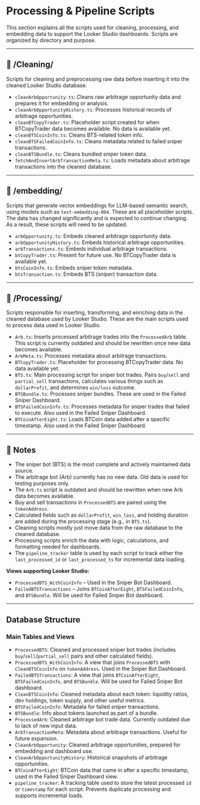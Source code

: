 # Processing & Pipeline Scripts

This section explains all the scripts used for cleaning, processing, and embedding data to support the Looker Studio dashboards. Scripts are organized by directory and purpose.

---

## 📁 /Cleaning/

Scripts for cleaning and preprocessing raw data before inserting it into the cleaned Looker Studio database.

- `cleanArbOpportunity.ts`: Cleans raw arbitrage opportunity data and prepares it for embedding or analysis.
- `cleanArbOpportunityHistory.ts`: Processes historical records of arbitrage opportunities.
- `cleanBTCopyTrader.ts`: Placeholder script created for when BTCopyTrader data becomes available. No data is available yet.
- `cleanBTSCoinInfo.ts`: Cleans BTS-related token info.
- `cleanBTSFailedCoinInfo.ts`: Cleans metadata related to failed sniper transactions.
- `cleanBTSBundle.ts`: Cleans bundled sniper token data.
- `fetchAndInsertArbTransactionMeta.ts`: Loads metadata about arbitrage transactions into the cleaned database.

---

## 📁 /embedding/

Scripts that generate vector embeddings for LLM-based semantic search, using models such as `text-embedding-004`. These are all placeholder scripts. The data has changed significantly and is expected to continue changing. As a result, these scripts will need to be updated.

- `arbOpportunity.ts`: Embeds cleaned arbitrage opportunity data.
- `arbOpportunityHistory.ts`: Embeds historical arbitrage opportunities.
- `arbTransactions.ts`: Embeds individual arbitrage transactions.
- `btCopyTrader.ts`: Present for future use. No BTCopyTrader data is available yet.
- `btsCoinInfo.ts`: Embeds sniper token metadata.
- `btsTransaction.ts`: Embeds BTS (sniper) transaction data.

---

## 📁 /Processing/

Scripts responsible for inserting, transforming, and enriching data in the cleaned database used by Looker Studio. These are the main scripts used to process data used in Looker Studio.

- `Arb.ts`: Inserts processed arbitrage trades into the `ProcessedArb` table. This script is currently outdated and should be rewritten once new data becomes available.
- `ArbMeta.ts`: Processes metadata about arbitrage transactions.
- `BTCopyTrader.ts`: Placeholder for processing BTCopyTrader data. No data available yet.
- `BTS.ts`: Main processing script for sniper bot trades. Pairs `buy`/`sell` and `partial_sell` transactions, calculates various things such as `dollarProfit`, and determines `win/loss` outcome.
- `BTSBundle.ts`: Processes sniper bundles. These are used in the Failed Sniper Dashboard.
- `BTSFailedCoinInfo.ts`: Processes metadata for sniper trades that failed to execute. Also used in the Failed Sniper Dashboard.
- `BTCoinAfterEight.ts`: Loads BTCoin data added after a specific timestamp. Also used in the Failed Sniper Dashboard.

---

## 📝 Notes

- The sniper bot (BTS) is the most complete and actively maintained data source.
- The arbitrage bot (Arb) currently has no new data. Old data is used for testing purposes only.
- The `Arb.ts` script is outdated and should be rewritten when new Arb data becomes available.
- Buy and sell transactions in `ProcessedBTS` are paired using the `tokenAddress`.
- Calculated fields such as `dollarProfit`, `win_loss`, and holding duration are added during the processing stage (e.g., in `BTS.ts`).
- Cleaning scripts mostly just move data from the raw database to the cleaned database.
- Processing scripts enrich the data with logic, calculations, and formatting needed for dashboards.
- The `pipeline_tracker` table is used by each script to track either the `last_processed_id` or `last_processed_ts` for incremental data loading.

**Views supporting Looker Studio:**

- `ProcessedBTS_WithCoinInfo` – Used in the Sniper Bot Dashboard.
- `FailedBTSTransactions` – Joins `BTCoinAfterEight`, `BTSFailedCoinInfo`, and `BTSBundle`. Will be used for Failed Sniper Bot dashboard.

---

##  Database Structure

### Main Tables and Views

- `ProcessedBTS`: Cleaned and processed sniper bot trades (includes `buy`/`sell`/`partial_sell` pairs and other calculated fields).
- `ProcessedBTS_WithCoinInfo`: A view that joins `ProcessedBTS` with `CleanBTSCoinInfo` on `tokenAddress`. Used in the Sniper Bot Dashboard.
- `FailedBTSTransactions`: A view that joins `BTCoinAfterEight`, `BTSFailedCoinInfo`, and `BTSBundle`. Will be used for Failed Sniper Bot dashboard.
- `CleanBTSCoinInfo`: Cleaned metadata about each token: liquidity ratios, dev holdings, token supply, and other useful metrics.
- `BTSFailedCoinInfo`: Metadata for failed sniper transactions.
- `BTSBundle`: Info about tokens launched as part of a bundle.
- `ProcessedArb`: Cleaned arbitrage bot trade data. Currently outdated due to lack of new input data.
- `ArbTransactionMeta`: Metadata about arbitrage transactions. Useful for future expansion.
- `CleanArbOpportunity`: Cleaned arbitrage opportunities, prepared for embedding and dashboard use.
- `CleanArbOpportunityHistory`: Historical snapshots of arbitrage opportunities.
- `BTCoinAfterEight`: BTCoin data that came in after a specific timestamp, used in the Failed Sniper Dashboard view.
- `pipeline_tracker`: A tracking table used to store the latest processed `id` or `timestamp` for each script. Prevents duplicate processing and supports incremental loads.
